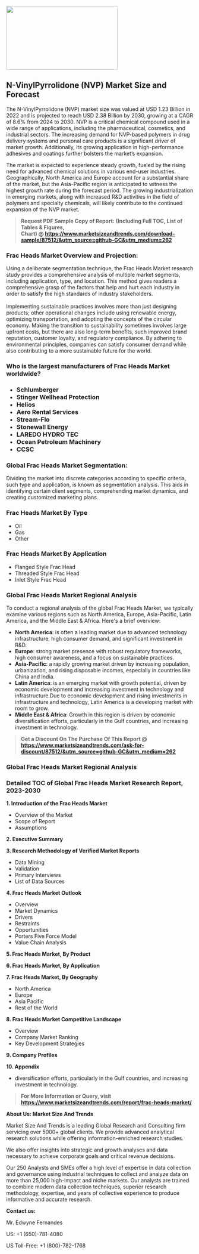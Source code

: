 <p><img class="alignnone size-medium wp-image-20088" src="https://ffe5etoiles.com/wp-content/uploads/2024/12/MST1-300x171.png" alt="" width="300" height="171" /></p><h2>N-VinylPyrrolidone (NVP) Market Size and Forecast</h2><p>The N-VinylPyrrolidone (NVP) market size was valued at USD 1.23 Billion in 2022 and is projected to reach USD 2.38 Billion by 2030, growing at a CAGR of 8.6% from 2024 to 2030. NVP is a critical chemical compound used in a wide range of applications, including the pharmaceutical, cosmetics, and industrial sectors. The increasing demand for NVP-based polymers in drug delivery systems and personal care products is a significant driver of market growth. Additionally, its growing application in high-performance adhesives and coatings further bolsters the market’s expansion.</p><p>The market is expected to experience steady growth, fueled by the rising need for advanced chemical solutions in various end-user industries. Geographically, North America and Europe account for a substantial share of the market, but the Asia-Pacific region is anticipated to witness the highest growth rate during the forecast period. The growing industrialization in emerging markets, along with increased R&D activities in the field of polymers and specialty chemicals, will likely contribute to the continued expansion of the NVP market.</p></p><blockquote id="" class=""><strong>Request PDF Sample Copy of Report: (Including Full TOC, List of Tables &amp; Figures, Chart)&nbsp;@&nbsp;<strong><a href="https://www.marketsizeandtrends.com/download-sample/87512/&utm_source=github-GC&utm_medium=262" target="_blank">https://www.marketsizeandtrends.com/download-sample/87512/&utm_source=github-GC&utm_medium=262</a></strong></strong></blockquote><h3 id="" class="">Frac Heads Market&nbsp;Overview and Projection:</h3><p id="" class="">Using a deliberate segmentation technique, the Frac Heads Market research study provides a comprehensive analysis of multiple market segments, including application, type, and location. This method gives readers a comprehensive grasp of the factors that help and hurt each industry in order to satisfy the high standards of industry stakeholders. <br /> <br />Implementing sustainable practices involves more than just designing products; other operational changes include using renewable energy, optimizing transportation, and adopting the concepts of the circular economy. Making the transition to sustainability sometimes involves large upfront costs, but there are also long-term benefits, such improved brand reputation, customer loyalty, and regulatory compliance. By adhering to environmental principles, companies can satisfy consumer demand while also contributing to a more sustainable future for the world.</p><h3 id="" class="">Who is the largest manufacturers of&nbsp;Frac Heads Market worldwide?</h3><h3 class=""><p><ul><li>Schlumberger </li><li> Stinger Wellhead Protection </li><li> Helios </li><li> Aero Rental Services </li><li> Stream-Flo </li><li> Stonewall Energy </li><li> LAREDO HYDRO TEC </li><li> Ocean Petroleum Machinery </li><li> CCSC</li></ul></p></h3><h3 id="" class="">Global&nbsp;Frac Heads Market Segmentation:</h3><p id="" class="">Dividing the market into discrete categories according to specific criteria, such type and application, is known as segmentation analysis. This aids in identifying certain client segments, comprehending market dynamics, and creating customized marketing plans.</p><h3 id="" class="">Frac Heads Market&nbsp;By Type</h3><p><p><ul><li>Oil </li><li> Gas </li><li> Other</p></li></ul></p></p><h3 id="" class="">Frac Heads Market&nbsp;By Application</h3><p class=""><p><ul><li>Flanged Style Frac Head </li><li> Threaded Style Frac Head </li><li> Inlet Style Frac Head</li></ul></p></p><h3 id="" class="">Global Frac Heads Market Regional Analysis</h3><p id="" class="">To conduct a regional analysis of the global Frac Heads Market, we typically examine various regions such as North America, Europe, Asia-Pacific, Latin America, and the Middle East &amp; Africa. Here's a brief overview:</p><ul><li><strong>North America</strong>: is often a leading market due to advanced technology infrastructure, high consumer demand, and significant investment in R&amp;D.</li><li><strong>Europe</strong>: strong market presence with robust regulatory frameworks, high consumer awareness, and a focus on sustainable practices.</li><li><strong>Asia-Pacific</strong>: a rapidly growing market driven by increasing population, urbanization, and rising disposable incomes, especially in countries like China and India.</li><li><strong>Latin America</strong>: is an emerging market with growth potential, driven by economic development and increasing investment in technology and infrastructure.Due to economic development and rising investments in infrastructure and technology, Latin America is a developing market with room to grow.</li><li><strong>Middle East &amp; Africa</strong>: Growth in this region is driven by economic diversification efforts, particularly in the Gulf countries, and increasing investment in technology.</li></ul><blockquote id="" class=""><strong>Get a Discount On The Purchase Of This Report @ <strong><a href="https://www.marketsizeandtrends.com/ask-for-discount/87512/&utm_source=github-GC&utm_medium=262" target="_blank">https://www.marketsizeandtrends.com/ask-for-discount/87512/&utm_source=github-GC&utm_medium=262</a></strong></strong></blockquote><h3 id="" class="">Global Frac Heads Market Regional Analysis</h3><h3 id="" class="">Detailed TOC of Global Frac Heads Market Research Report, 2023-2030</h3><p id="" class=""><strong>1. Introduction of the Frac Heads Market</strong></p><ul><li>Overview of the Market</li><li>Scope of Report</li><li>Assumptions</li></ul><p id="" class=""><strong>2. Executive Summary</strong></p><p id="" class=""><strong>3. Research Methodology of Verified Market Reports</strong></p><ul><li>Data Mining</li><li>Validation</li><li>Primary Interviews</li><li>List of Data Sources</li></ul><p id="" class=""><strong>4. Frac Heads Market Outlook</strong></p><ul><li>Overview</li><li>Market Dynamics</li><li>Drivers</li><li>Restraints</li><li>Opportunities</li><li>Porters Five Force Model</li><li>Value Chain Analysis</li></ul><p id="" class=""><strong>5. Frac Heads Market, By Product</strong></p><p id="" class=""><strong>6. Frac Heads Market, By Application</strong></p><p id="" class=""><strong>7. Frac Heads Market, By Geography</strong></p><ul><li>North America</li><li>Europe</li><li>Asia Pacific</li><li>Rest of the World</li></ul><p id="" class=""><strong>8. Frac Heads Market Competitive Landscape</strong></p><ul><li>Overview</li><li>Company Market Ranking</li><li>Key Development Strategies</li></ul><p id="" class=""><strong>9. Company Profiles</strong></p><p id="" class=""><strong>10. Appendix</strong></p><ul><li>diversification efforts, particularly in the Gulf countries, and increasing investment in technology.</li></ul><blockquote id="" class=""><strong>For More Information or Query, visit <strong><strong><a href="https://www.marketsizeandtrends.com/report/frac-heads-market/" target="_blank">https://www.marketsizeandtrends.com/report/frac-heads-market/</a></strong></strong></strong></blockquote><p id="" class=""><strong>About Us: Market Size And Trends</strong></p><p id="" class="">Market Size And Trends is a leading Global Research and Consulting firm servicing over 5000+ global clients. We provide advanced analytical research solutions while offering information-enriched research studies.</p><p id="" class="">We also offer insights into strategic and growth analyses and data necessary to achieve corporate goals and critical revenue decisions.</p><p id="" class="">Our 250 Analysts and SMEs offer a high level of expertise in data collection and governance using industrial techniques to collect and analyze data on more than 25,000 high-impact and niche markets. Our analysts are trained to combine modern data collection techniques, superior research methodology, expertise, and years of collective experience to produce informative and accurate research.</p><p id="" class=""><strong>Contact us:</strong></p><p id="" class="">Mr. Edwyne Fernandes</p><p id="" class="">US: +1 (650)-781-4080</p><p id="" class="">US Toll-Free: +1 (800)-782-1768</p>
